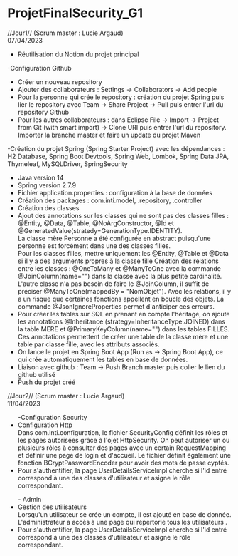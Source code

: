 # ProjetFinalSecurity_G1

//Jour1// (Scrum master : Lucie Argaud)<br>
07/04/2023<br>

- Réutilisation du Notion du projet principal

-Configuration Github<br>
<ul>
 <li> Créer un nouveau repository </li><li>
  Ajouter des collaborateurs : Settings -> Collaborators -> Add people </li><li>
  Pour la personne qui crée le repository : création du projet Spring puis lier le repository avec Team -> Share Project -> Pull puis entrer l'url du repository Github
  </li><li>
  Pour les autres collaborateurs : dans Eclipse File -> Import -> Project from Git (with smart import) -> Clone URI puis entrer l'url du repository. Importer la 
  branche master et faire un update du projet Maven</li>
</ul>

-Création du projet Spring (Spring Starter Project) avec les dépendances : H2 Database, Spring Boot Devtools, Spring Web, Lombok, Spring Data JPA, Thymeleaf, 
MySQLDriver, SpringSecurity
<ul>
 <li>Java version 14 </li><li>
 Spring version 2.7.9 </li><li>
 Fichier application.properties : configuration à la base de données </li><li>
 Création des packages : com.inti.model, .repository, .controller </li><li>
 Création des classes </li><li>
 Ajout des annotations sur les classes qui ne sont pas des classes filles : @Entity, @Data, @Table, @NoArgConstructor, @Id et 
 @GeneratedValue(stratedy=GenerationType.IDENTITY). <br>
 La classe mère Personne a été configurée en abstract puisqu'une personne est forcément dans une des classes filles. <br>
 Pour les classes filles, mettre uniquement les @Entity, @Table et @Data si il y a des arguments propres à la classe fille
 Création des relations entre les classes : @OneToMany et @ManyToOne avec la commande @JoinColumn(name="") dans la classe avec la plus petite cardinalité. 
 L'autre classe n'a pas besoin de faire le @JoinColumn, il suffit de préciser @ManyToOne(mappedBy = "NomObjet"). Avec les relations, il y a un risque que 
 certaines fonctions appellent en boucle des objets. La commande @JsonIgnoreProperties permet d'anticiper ces erreurs.</li><li>
 Pour créer les tables sur SQL en prenant en compte l'héritage, on ajoute les annotations @Inheritance (strategy=InheritanceType.JOINED) dans la table MERE 
 et @PrimaryKeyColumn(name="") dans les tables FILLES. Ces annotations permettent de créer une table de la classe mère et une table par classe fille, avec 
 les attributs associés.</li><li>
 On lance le projet en Spring Boot App (Run as -> Spring Boot App), ce qui crée automatiquement les tables en base de données. </li><li>
 Liaison avec github : Team -> Push Branch master puis coller le lien du github utilisé </li><li>
 Push du projet créé </li>
</ul>

//Jour2// (Scrum master : Lucie Argaud)<br>
11/04/2023<br>

<ul>-Configuration Security
 <li> Configuration Http <br>
 Dans com.inti.configuration, le fichier SecurityConfig définit les rôles et les pages autorisées grâce à l'ojet HttpSecurity. On peut autoriser un ou plusieurs rôles à consulter des pages avec un certain RequestMapping et définir une page de login et d'accueil. Le fichier définit également une fonction BCryptPasswordEncoder pour avoir des mots de passe cyptés.</li><li>
 Pour s'authentifier, la page UserDetailsServiceImpl cherche si l'id entré correspond à une des classes d'utilisateur et asigne le rôle correspondant.
</li>
</ul>

<ul>- Admin
 <li> Gestion des utilisateurs <br>
 Lorsqu'un utilisateur se crée un compte, il est ajouté en base de donnée. L'administrateur a accès à une page qui répertorie tous les utilisateurs .</li><li>
 Pour s'authentifier, la page UserDetailsServiceImpl cherche si l'id entré correspond à une des classes d'utilisateur et asigne le rôle correspondant.
</li>
</ul>
